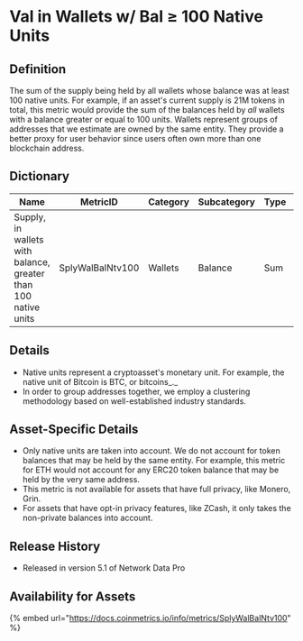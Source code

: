 # Val in Wallets w/ Bal ≥ 100 Native Units

## Definition <a href="#definition" id="definition"></a>

The sum of the supply being held by all wallets whose balance was at least 100 native units. For example, if an asset's current supply is 21M tokens in total, this metric would provide the sum of the balances held by _all_ wallets with a balance greater or equal to 100 units. Wallets represent groups of addresses that we estimate are owned by the same entity. They provide a better proxy for user behavior since users often own more than one blockchain address.

## Dictionary <a href="#dictionary" id="dictionary"></a>



| Name                                                           | MetricID         | Category | Subcategory | Type | Unit         | Interval |
| -------------------------------------------------------------- | ---------------- | -------- | ----------- | ---- | ------------ | -------- |
| Supply, in wallets with balance, greater than 100 native units | SplyWalBalNtv100 | Wallets  | Balance     | Sum  | Native units | 1 day    |

## Details <a href="#details" id="details"></a>

* Native units represent a cryptoasset's monetary unit. For example, the native unit of Bitcoin is BTC, or bitcoins_._&#x20;
* In order to group addresses together, we employ a clustering methodology based on well-established industry standards.

## Asset-Specific Details <a href="#asset-specific-details" id="asset-specific-details"></a>

* Only native units are taken into account. We do not account for token balances that may be held by the same entity. For example, this metric for ETH would not account for any ERC20 token balance that may be held by the very same address.
* This metric is not available for assets that have full privacy, like Monero, Grin.
* For assets that have opt-in privacy features, like ZCash, it only takes the non-private balances into account.

## Release History <a href="#release-history" id="release-history"></a>

* Released in version 5.1 of Network Data Pro

## **Availability for Assets** <a href="#availability-for-assets" id="availability-for-assets"></a>

{% embed url="https://docs.coinmetrics.io/info/metrics/SplyWalBalNtv100" %}
